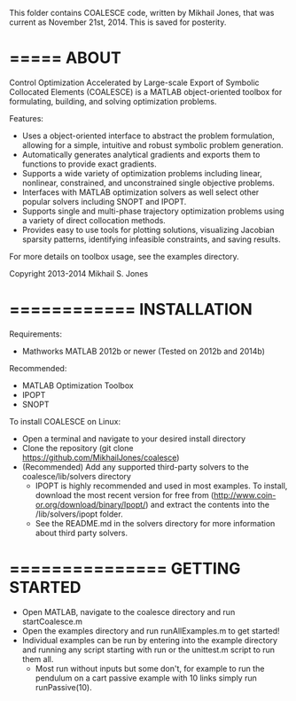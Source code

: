 This folder contains COALESCE code, written by Mikhail Jones, that was current as November 21st, 2014.  This is saved for posterity.

=====
ABOUT
=====

Control Optimization Accelerated by Large-scale Export of Symbolic
Collocated Elements (COALESCE) is a MATLAB object-oriented toolbox for
formulating, building, and solving optimization problems.

Features:

* Uses a object-oriented interface to abstract the problem formulation,
  allowing for a simple, intuitive and robust symbolic problem generation.
* Automatically generates analytical gradients and exports them to
  functions to provide exact gradients.
* Supports a wide variety of optimization problems including linear,
  nonlinear, constrained, and unconstrained single objective problems.
* Interfaces with MATLAB optimization solvers as well select other popular
  solvers including SNOPT and IPOPT.
* Supports single and multi-phase trajectory optimization problems using
  a variety of direct collocation methods.
* Provides easy to use tools for plotting solutions, visualizing Jacobian
  sparsity patterns, identifying infeasible constraints, and saving results.

For more details on toolbox usage, see the examples directory.

Copyright 2013-2014 Mikhail S. Jones

============
INSTALLATION
============

Requirements:

* Mathworks MATLAB 2012b or newer (Tested on 2012b and 2014b)

Recommended:

* MATLAB Optimization Toolbox
* IPOPT
* SNOPT

To install COALESCE on Linux:

* Open a terminal and navigate to your desired install directory
* Clone the repository (git clone https://github.com/MikhailJones/coalesce)
* (Recommended) Add any supported third-party solvers to the coalesce/lib/solvers directory
  * IPOPT is highly recommended and used in most examples. To install, download the most recent version for free from (http://www.coin-or.org/download/binary/Ipopt/) and extract the contents into the /lib/solvers/ipopt folder.
  * See the README.md in the solvers directory for more information about third party solvers.

===============
GETTING STARTED
===============

* Open MATLAB, navigate to the coalesce directory and run startCoalesce.m
* Open the examples directory and run runAllExamples.m to get started!
* Individual examples can be run by entering into the example directory and running any script starting with run or the unittest.m script to run them all.
  * Most run without inputs but some don't, for example to run the pendulum on a cart passive example with 10 links simply run runPassive(10).
